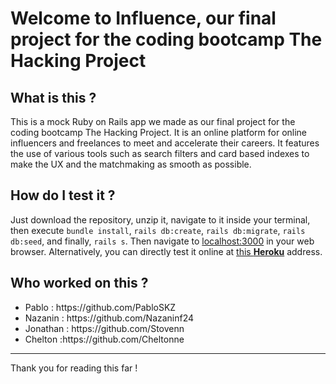 <h1>Welcome to Influence, our final project for the coding bootcamp The Hacking Project</h1>
<h2>What is this ?</h2>
This is a mock Ruby on Rails app we made as our final project for the coding bootcamp The Hacking Project. It is an online platform for online influencers and freelances to meet and accelerate their careers. It features the use of various tools such as search filters and card based indexes to make the UX and the matchmaking as smooth as possible.
<h2>How do I test it ?</h2>
Just download the repository, unzip it, navigate to it inside your terminal, then execute <code>bundle install</code>, <code>rails db:create</code>, <code>rails db:migrate</code>, <code>rails db:seed</code>, and finally, <code>rails s</code>. Then navigate to <a href="http://localhost:3000">localhost:3000</a> in your web browser.
Alternatively, you can directly test it online at <a href="http://influence-thp.herokuapp.com/">this <strong>Heroku</strong></a> address.
<h2>Who worked on this ?</h2>
<ul>
  <li>Pablo : https://github.com/PabloSKZ</li>
 <li>Nazanin : https://github.com/Nazaninf24</li>
 <li>Jonathan : https://github.com/Stovenn</li>
 <li>Chelton :https://github.com/Cheltonne</li>
 </ul>
<hr>
Thank you for reading this far !
